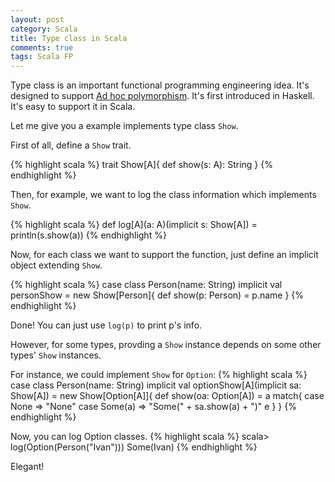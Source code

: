 ```yaml
---
layout: post
category: Scala
title: Type class in Scala
comments: true
tags: Scala FP
---
```


Type class is an important functional programming engineering idea. It's designed to support [Ad hoc polymorphism](https://en.wikipedia.org/wiki/Ad_hoc_polymorphism). It's first introduced in Haskell. It's easy to support it in Scala.

Let me give you a example implements type class `Show`.

First of all, define a `Show` trait.

{% highlight scala %}
trait Show[A]{
  def show(s: A): String
}
{% endhighlight %}

Then, for example, we want to log the class information which implements `Show`.

{% highlight scala %}
def log[A](a: A)(implicit s: Show[A]) = println(s.show(a))
{% endhighlight %}

Now, for each class we want to support the function, just define an implicit object extending `Show`.

{% highlight scala %}
case class Person(name: String)
implicit val personShow = new Show[Person]{
  def show(p: Person) = p.name
}
{% endhighlight %}

Done! You can just use `log(p)` to print p's info.

However, for some types, provding a `Show` instance depends on some other types' `Show` instances.

For instance, we could implement `Show` for `Option`:
{% highlight scala %}
case class Person(name: String)
implicit val optionShow[A](implicit sa: Show[A]) = new Show[Option[A]]{
  def show(oa: Option[A]) = a match{
    case None => "None"
    case Some(a) => "Some(" + sa.show(a) + ")"
 e }
}
{% endhighlight %}

Now, you can log Option classes.
{% highlight scala %}
scala> log(Option(Person("Ivan")))
Some(Ivan)
{% endhighlight %}

Elegant!
